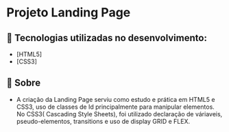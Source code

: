 # Projeto Landing Page 

## 🚀 Tecnologias utilizadas no desenvolvimento:
- [HTML5]
- [CSS3]

## 📝 Sobre
- A criação da Landing Page serviu como estudo e prática em HTML5 e CSS3, uso de classes de Id principalmente para manipular elementos. No CSS3( Cascading Style Sheets), foi utilizado declaração de váriaveis, pseudo-elementos, transitions e uso de display GRID e FLEX.